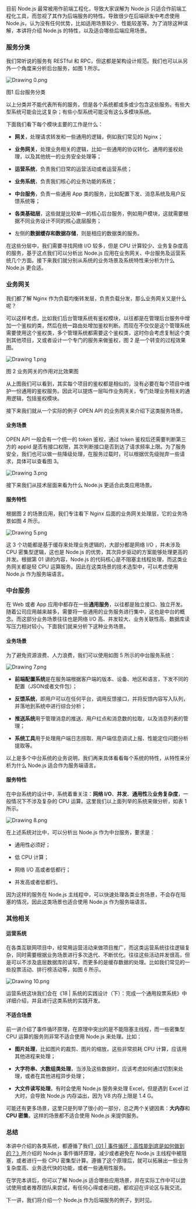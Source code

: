 目前 Node.js 最常被用作前端工程化，导致大家误解为 Node.js 只适合作前端工程化工具，而忽视了其作为后端服务的特性。导致很少在后端研发中考虑使用 Node.js，认为没有任何优势，比如适用场景较少、性能较差等。为了消除这种误解，本讲将介绍 Node.js 的特性，以及适合哪些后端应用场景。

### 服务分类

我们常听说的服务有 RESTful 和 RPC，但这都是架构设计规范。我们也可以从另外一个角度来分析后台服务，如图 1 所示。

![Drawing 0.png](http://p4ui.toweydoc.tech:20080/images/stydocs/Cgp9HWBB2I2ALxWGAAC4luceI5c251.png)

图1 后台服务分类

以上分类并不能代表所有的服务，但是各个系统都或多或少包含这些服务。有些大型系统可能会比这复杂；有些小型系统可能没有这么多模块系统。

下面我们看下每个模块主要的工作是什么：

- **网关**，处理请求转发和一些通用的逻辑，例如我们常见的 Nginx；
    
- **业务网关**，处理业务相关的逻辑，比如一些通用的协议转化、通用的鉴权处理，以及其他统一的业务安全处理等；
    
- **运营系统**，负责我们日常的运营活动或者运营系统；
    
- **业务系统**，负责我们核心的业务功能的系统；
    
- **中台服务**，负责一些通用 App 类的服务，比如配置下发、消息系统及用户反馈系统等；
    
- **各类基础层**，这些就是比较单一的核心后台服务，例如用户模块，这就需要根据不同业务设计不同的核心底层服务；
    
- 左侧的**数据缓存和数据存储**，则是相应的数据类的服务。
    

在这些分层中，我们需要寻找网络 I/O 较多，但是 CPU 计算较少、业务复杂度高的服务，基于这点我们可以分析出 Node.js 应用在业务网关、中台服务及运营系统几个方面。接下来我们就分别从系统的业务场景及系统特性来分析为什么 Node.js 更合适。

### 业务网关

我们都了解 Nginx 作为负载均衡转发层，负责负载分发，那么业务网关又是什么呢？

可以这样考虑，比如我们后台管理系统有鉴权模块，以往都是在管理后台服务中增加一个鉴权的类，然后在统一路由处增加鉴权判断。而现在不仅仅是这个管理系统需要使用这个鉴权类，多个管理系统都需要这个鉴权类，这时你会考虑复制这个类到其他项目，又或者设计一个专门的服务来做鉴权，图 2 是一个转变的过程效果图。

![Drawing 1.png](http://p4ui.toweydoc.tech:20080/images/stydocs/CioPOWBB3lmASJg-AAHV0vpcYas739.png)

图 2 业务网关的作用对比效果图

从上图我们可以看到，其实每个项目的鉴权都是相似的，没有必要在每个项目中维护一份通用的鉴权服务。因此可以提炼一层叫作业务网关，专门处理业务相关的通用逻辑，包括鉴权模块。

接下来我们就从一个实际的例子 OPEN API 的业务网关来介绍下这类服务场景。

#### 业务场景

OPEN API 一般会有一个统一的 token 鉴权，通过 token 鉴权后还需要判断第三方的 appid 是否有接口权限，其次判断接口是否到达了请求频率上限。为了服务安全，我们也可以做一些降级处理，在服务过载时，可以根据优先级抛弃一些请求，具体可以查看图 3。

![Drawing 3.png](http://p4ui.toweydoc.tech:20080/images/stydocs/CioPOWBB3nOAWYquAABKfQ7r_hc648.png)

接下来我们从技术层面来看为什么 Node.js 更适合此类应用场景。

#### 服务特性

根据图 2 的场景应用，我们专注看下 Nginx 后面的业务网关处理层，它的业务场景如图 4 所示。

![Drawing 5.png](http://p4ui.toweydoc.tech:20080/images/stydocs/Cgp9HWBB3nyAcYKlAABG_EYz4Lo055.png)

这 3 个功能都是基于缓存来处理业务逻辑的，大部分都是网络 I/O ，并未涉及 CPU 密集型逻辑，这也是 Node.js 的优势，其次异步驱动的方案能够处理更高的并发。根据第 01 讲的内容，Node.js 的代码核心是不阻塞主线程处理，而这类业务网关都是轻 CPU 运算服务。因此在这类场景的技术选型中，可以考虑使用 Node.js 作为服务端语言。

### 中台服务

在 Web 或者 App 应用中都存在一些**通用服务**，以往都是独立接口、独立开发。随着公司应用越来越多，需要将一些通用的业务服务进行集中，这也是中台的概念。而这部分业务场景往往也是网络 I/O 高、并发较大、业务关联性高、数据库读写压力相对较小。下面我们就来分析下这种业务场景。

#### 业务场景

为了避免资源浪费、人力浪费，我们可以使用如图 5 所示的中台服务系统：

![Drawing 7.png](http://p4ui.toweydoc.tech:20080/images/stydocs/Cgp9HWBB3oaAV4SxAAA1KV5k6KE492.png)

- **前端配置系统**是在服务端根据客户端的版本、设备、地区和语言，下发不同的配置（JSON或者文件包）；
    
- **反馈系统**，即用户可以在任何平台，调用反馈接口，并将反馈内容写入队列，并落地到系统中进行综合分析；
    
- **推送系统**用于管理消息的推送、用户红点和消息数的拉取，以及消息列表的管理；
    
- **系统工具**用于处理用户端日志捞取、用户端信息调试上报、性能定位问题分析提取等。
    

以上是多个中台系统的业务说明，我们再来具体看看每个系统的特性，从特性来分析为什么 Node.js 适合作为服务端语言。

#### 服务特性

在中台系统的设计中，系统着重关注：**网络 I/O**、**并发**、**通用性**及**业务复杂度**，一般情况下不涉及复杂的 CPU 运算。这里我们以上面列举的系统来做分析，如表 1 所示。

![Drawing 8.png](http://p4ui.toweydoc.tech:20080/images/stydocs/CioPOWBB3p-AQBVzAABL9J_mTls495.png)

在上述系统对比中，可以分析出 Node.js 作为中台服务，要求是：

- 通用性必须好；
    
- 低 CPU 计算；
    
- 网络 I/O 高或者低都行；
    
- 并发高或者低都行。
    

因为这样的服务在 Node.js 主线程中，可以快速处理各类业务场景，不会存在阻塞的情况，因此这类场景也适合使用 Node.js 作为服务端语言。

### 其他相关

#### 运营系统

在各类互联网项目中，经常用运营活动来做项目推广，而这类运营系统往往逻辑复杂，同时需要根据业务场景进行多次迭代、不断优化。往往这些活动并发很高，但是可以不涉及底层数据库的读写，而更多的是缓存数据的处理。比如我们常见的一些投票活动、排行榜活动等，如图 6 所示。

![Drawing 10.png](http://p4ui.toweydoc.tech:20080/images/stydocs/CioPOWBB3qyAB_uYAAA0AUisml4262.png)

运营系统这块我们会在《18 | 系统的实践设计（下）：完成一个通用投票系统》中详细介绍，并且进行这类系统的实践开发。

#### 不适合场景

前一讲介绍了事件循环原理，在原理中突出的是不能阻塞主线程，而一些密集型 CPU 运算的服务则非常不适合使用 Node.js 来处理。比如：

- **图片处理**，比如图片的裁剪、图片的缩放，这些非常损耗 CPU 计算，应该用其他进程来处理；
    
- **大字符串、大数组类处理**，当涉及这些数据时，应该考虑如何通过切割来处理，或者在其他进程异步处理；
    
- **大文件读写处理**，有时会使用 Node.js 服务来处理 Excel，但是遇到 Excel 过大时，会导致 Node.js 内存溢出，因为 V8 内存上限是 1.4 G。
    

可能还有更多场景，这里只是列举了很小的一部分，总之两个关键因素：**大内存**和**CPU 密集**，这样的场景都不适合使用 Node.js 来提供服务。

### 总结

本讲中介绍的各类系统，都遵循了我们[《01 | 事件循环：高性能到底是如何做到的？》](https://kaiwu.lagou.com/course/courseInfo.htm?courseId=694#/detail/pc?id=6783)所介绍的 Node.js 事件循环原理，减少或者避免在 Node.js 主线程中被阻塞，或者进行一些 CPU 密集型计算。遵循了这个原理后，就可以拓展出一些业务复杂度高、业务迭代快的功能，或者一些通用性服务。

在学完本讲后，你可以了解 Node.js 适合哪些应用场景，并在实际工作中可以尝试使用或者推荐团队来尝试，有任何心得或者问题，都欢迎在评论区与我交流。

下一讲，我们将介绍一个 Node.js 作为后端服务的例子，到时见。